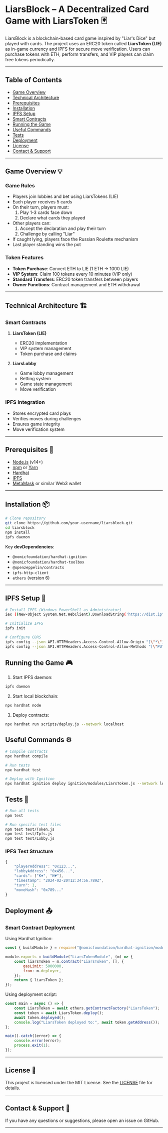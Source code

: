 # LiarsBlock – A Decentralized Card Game with LiarsToken 🃏

LiarsBlock is a blockchain-based card game inspired by "Liar's Dice" but played with cards. The project uses an ERC20 token called **LiarsToken (LIE)** as in-game currency and IPFS for secure move verification. Users can purchase tokens with ETH, perform transfers, and VIP players can claim free tokens periodically.

---

## Table of Contents

- [Game Overview](#game-overview)
- [Technical Architecture](#technical-architecture)
- [Prerequisites](#prerequisites)
- [Installation](#installation)
- [IPFS Setup](#ipfs-setup)
- [Smart Contracts](#smart-contracts)
- [Running the Game](#running-the-game)
- [Useful Commands](#useful-commands)
- [Tests](#tests)
- [Deployment](#deployment)
- [License](#license)
- [Contact & Support](#contact--support)

---

## Game Overview 💡

### Game Rules
- Players join lobbies and bet using LiarsTokens (LIE)
- Each player receives 5 cards
- On their turn, players must:
  1. Play 1-3 cards face down
  2. Declare what cards they played
- Other players can:
  1. Accept the declaration and play their turn
  2. Challenge by calling "Liar"
- If caught lying, players face the Russian Roulette mechanism
- Last player standing wins the pot

### Token Features
- **Token Purchase**: Convert ETH to LIE (1 ETH → 1000 LIE)
- **VIP System**: Claim 100 tokens every 10 minutes (VIP only)
- **Standard Transfers**: ERC20 token transfers between players
- **Owner Functions**: Contract management and ETH withdrawal

---

## Technical Architecture 🏗️

### Smart Contracts
1. **LiarsToken (LIE)**
   - ERC20 implementation
   - VIP system management
   - Token purchase and claims

2. **LiarsLobby**
   - Game lobby management
   - Betting system
   - Game state management
   - Move verification

### IPFS Integration
- Stores encrypted card plays
- Verifies moves during challenges
- Ensures game integrity
- Move verification system

---

## Prerequisites 🔧

- [Node.js](https://nodejs.org) (v14+)
- [npm](https://www.npmjs.com/) or [Yarn](https://yarnpkg.com/)
- [Hardhat](https://hardhat.org)
- [IPFS](https://ipfs.tech/#install)
- [MetaMask](https://metamask.io/) or similar Web3 wallet

---

## Installation 📦

```bash
# Clone repository
git clone https://github.com/your-username/liarsblock.git
cd liarsblock
npm install
ipfs daemon
```

Key **devDependencies**:
- `@nomicfoundation/hardhat-ignition`
- `@nomicfoundation/hardhat-toolbox`
- `@openzeppelin/contracts`
- `ipfs-http-client`
- `ethers` (version 6)

---

## IPFS Setup 🔗

```bash
# Install IPFS (Windows PowerShell as Administrator)
iex ((New-Object System.Net.WebClient).DownloadString('https://dist.ipfs.tech/go-ipfs/v0.12.0/install.ps1'))

# Initialize IPFS
ipfs init

# Configure CORS
ipfs config --json API.HTTPHeaders.Access-Control-Allow-Origin "[\"*\"]"
ipfs config --json API.HTTPHeaders.Access-Control-Allow-Methods "[\"PUT\",\"GET\",\"POST\"]"
```

## Running the Game 🎮

1. Start IPFS daemon:
```bash
ipfs daemon
```

2. Start local blockchain:
```bash
npx hardhat node
```

3. Deploy contracts:
```bash
npx hardhat run scripts/deploy.js --network localhost
```

## Useful Commands ⚙️

```bash
# Compile contracts
npx hardhat compile

# Run tests
npx hardhat test

# Deploy with Ignition
npx hardhat ignition deploy ignition/modules/LiarsToken.js --network localhost
```

## Tests 🧪

```bash
# Run all tests
npm test

# Run specific test files
npm test test/Token.js
npm test test/Ipfs.js
npm test test/Lobby.js
```

### IPFS Test Structure
```javascript
{
    "playerAddress": "0x123...",
    "lobbyAddress": "0x456...",
    "cards": ["K♠", "K♥"],
    "timestamp": "2024-02-20T12:34:56.789Z",
    "turn": 1,
    "moveHash": "0x789..."
}
```

## Deployment 📤

### Smart Contract Deployment

Using Hardhat Ignition:
```javascript
const { buildModule } = require("@nomicfoundation/hardhat-ignition/modules");

module.exports = buildModule("LiarsTokenModule", (m) => {
    const liarsToken = m.contract("LiarsToken", [], {
        gasLimit: 5000000,
        from: m.deployer,
    });
    return { liarsToken };
});
```

Using deployment script:
```javascript
const main = async () => {
    const LiarsToken = await ethers.getContractFactory("LiarsToken");
    const token = await LiarsToken.deploy();
    await token.deployed();
    console.log("LiarsToken deployed to:", await token.getAddress());
};

main().catch((error) => {
    console.error(error);
    process.exit(1);
});
```

---

## License 📄

This project is licensed under the MIT License. See the [LICENSE](./LICENSE) file for details.

---

## Contact & Support 🤝

If you have any questions or suggestions, please open an issue on GitHub.

---